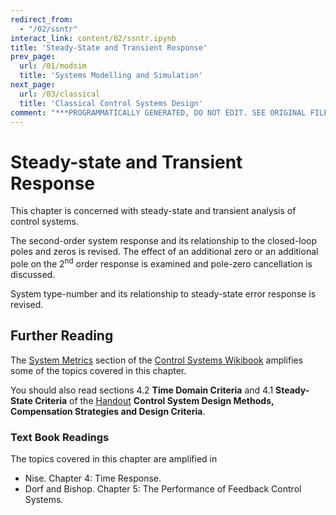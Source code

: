 ```yaml
---
redirect_from:
  - "/02/ssntr"
interact_link: content/02/ssntr.ipynb
title: 'Steady-State and Transient Response'
prev_page:
  url: /01/modsim
  title: 'Systems Modelling and Simulation'
next_page:
  url: /03/classical
  title: 'Classical Control Systems Design'
comment: "***PROGRAMMATICALLY GENERATED, DO NOT EDIT. SEE ORIGINAL FILES IN /content***"
---
```


# Steady-state and Transient Response

This chapter is concerned with steady-state and transient analysis of control systems.

The second-order system response and its relationship to the closed-loop poles and zeros is revised. The effect of an additional zero or an additional pole on the 2<sup>nd</sup> order response is examined and pole-zero cancellation is discussed.

System type-number and its relationship to steady-state error response is revised.

## Further Reading

The [System Metrics](https://en.wikibooks.org/wiki/Control_Systems/System_Metrics) section of the [Control Systems Wikibook](https://en.wikibooks.org/wiki/Control_Systems) amplifies some of the topics covered in this chapter.

You should also read sections 4.2 **Time Domain Criteria** and 4.1 **Steady-State Criteria** of the [Handout](/eglm03-textbook/handouts/csd) **Control System Design Methods, Compensation Strategies and Design Criteria**.

### Text Book Readings

The topics covered in this chapter are amplified in

* Nise. Chapter 4: Time Response.
* Dorf and Bishop. Chapter 5: The Performance of Feedback Control Systems.
